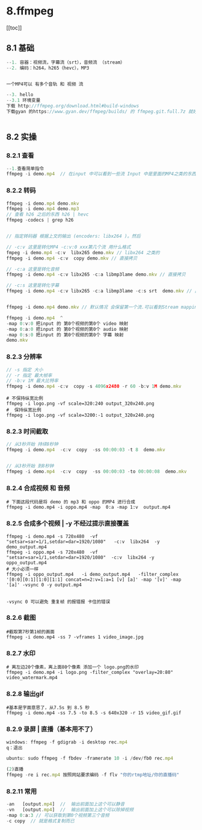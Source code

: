 # 8.ffmpeg

[[toc]]

## 8.1 基础



```js
--1. 容器：视频流，字幕流（srt），音频流 （stream）
--2. 编码：h264，h265（hevc），MP3


一个MP4可以 有多个音轨 和 视频 流

--3. hello
--3.1 环境变量
下载 http://ffmpeg.org/download.html#build-windows 
下载gyan 的https://www.gyan.dev/ffmpeg/builds/ 的 ffmpeg.git.full.7z 就好了, 然后将解压的bin目录放到环境变量中去



```



## 8.2 实操



### 8.2.1 查看

```js
--1.查看简单指令
ffmpeg -i demo.mp4  // 在input 中可以看到一些流 Input 中是里面的MP4之类的东西。然后stream 里面是 具体的一些流
```



### 8.2.2 转码

```js
ffmpeg -i demo.mp4 demo.mkv
ffmpeg -i demo.mp4 demo.mp3
// 查看 h26 之后的东西 h26 | hevc
ffmpeg -codecs | grep h26


// 指定转码器 根据上文的输出 (encoders: libx264 )。然后 

// -c:v 这里是转化MP4 -c:v:0 xxx第几个流 用什么格式
fmpeg -i demo.mp4 -c:v  libx265 demo.mkv // libx264 之类的
ffmpeg -i demo.mp4 -c:v  copy demo.mkv // 直接拷贝

// -c:a 这里是转化音频
ffmpeg -i demo.mp4 -c:v libx265 -c:a libmp3lame demo.mkv // 直接拷贝

// -c:s 这里是转化字幕
ffmpeg -i demo.mp4 -c:v libx265 -c:a libmp3lame -c:s srt  demo.mkv // 直接拷贝


ffmpeg -i demo.mp4 demo.mkv // 默认情况 会保留第一个流.可以看到Stream mapping:  可以看stream 为video 后面的 第一个参数

ffmpeg -i demo.mp4  ^
-map 0:v:0 把input 的 第0个视频的第0个 video 映射 
-map 0:a:0 把input 的 第0个视频的第0个 audio 映射 
-map 0:s:0 把input 的 第0个视频的第0个 字幕 映射 
demo.mkv
```











### 8.2.3 分辨率

```js
// -s 指定 大小
// -r 指定 最大帧率
// -b:v 1M 最大比特率
ffmpeg -i demo.mp4 -c:v  copy -s 4096x2480 -r 60 -b:v 1M demo.mkv 
```

```shell
# 不保持纵宽比例
ffmpeg -i logo.png -vf scale=320:240 output_320x240.png
#  保持纵宽比例
ffmpeg -i logo.png -vf scale=3200:-1 output_320x240.png
```







### 8.2.3 时间截取

```js
// 从3秒开始 持续8秒钟
ffmpeg -i demo.mp4  -c:v  copy  -ss 00:00:03 -t 8  demo.mkv


// 从3秒开始 到8秒钟
ffmpeg -i demo.mp4  -c:v  copy  -ss 00:00:03 -to 00:00:08  demo.mkv 
```



### 8.2.4 合成视频 和 音频

```shell
# 下面这段代码是将 demo 的 mp3 和 oppo 的MP4 进行合成
ffmpeg -i demo.mp4 -i oppo.mp4 -map  0:a -map 1:v  output.mp4  
```



### 8.2.5 合成多个视频  | -y 不经过提示直接覆盖

```shell
ffmpeg -i demo.mp4 -s 720x480  -vf "setsar=sar=1/1,setdar=dar=1920/1080"   -c:v  libx264  -y demo_output.mp4
ffmpeg -i oppo.mp4 -s 720x480  -vf "setsar=sar=1/1,setdar=dar=1920/1080"  -c:v  libx264 -y oppo_output.mp4
# 大小必须一样
ffmpeg -i oppo_output.mp4   -i demo_output.mp4   -filter_complex '[0:0][0:1][1:0][1:1] concat=n=2:v=1:a=1 [v] [a]' -map '[v]' -map '[a]' -vsync 0 -y output.mp4


-vsync 0 可以避免 重复帧 的报错报 卡住的错误
```



### 8.2.6 截图

```shell
#截取第7秒第1帧的画面
ffmpeg -i demo.mp4 -ss 7 -vframes 1 video_image.jpg
```



### 8.2.7 水印

```shell
# 离左边20个像素，离上面80个像素 添加一个 logo.png的水印
ffmpeg -i demo.mp4 -i logo.png -filter_complex "overlay=20:80" video_watermark.mp4
```



### 8.2.8  输出gif

```shell
#基本是字面意思了，从7.5s 到 8.5 秒
ffmpeg -i demo.mp4 -ss 7.5 -to 8.5 -s 640x320 -r 15 video_gif.gif
```



### 8.2.9  录屏 | 直播（基本用不了）

```js
windows: ffmpeg -f gdigrab -i desktop rec.mp4
q：退出

ubuntu: sudo ffmpeg -f fbdev -framerate 10 -i /dev/fb0 rec.mp4

(2)直播
ffmpeg -re i rec.mp4 按照网站要求编码 -f flv "你的rtmp地址/你的直播码"
```









### 8.2.11  常用

```js
-an   [output.mp4]  //  输出前面加上这个可以静音
-vn   [output.mp4]  //  输出前面加上这个可以除掉视频
-map 0:a:3 // 可以获取到第0个视频第三个音频
-c copy  // 就是格式复制而已
```

















